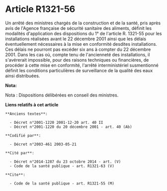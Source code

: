 # Article R1321-56

Un arrêté des ministres chargés de la construction et de la santé, pris après avis de l'Agence française de sécurité
sanitaire des aliments, définit les modalités d'application des dispositions du 1° de l'article R. 1321-55 pour les
installations réalisées avant le 22 décembre 2001 ainsi que les délais éventuellement nécessaires à la mise en conformité
desdites installations. Ces délais ne pourront pas excéder six ans à compter du 22 décembre 2001. Dans les cas où, compte
tenu de l'ancienneté des installations, il s'avérerait impossible, pour des raisons techniques ou financières, de procéder à
cette mise en conformité, l'arrêté interministériel susmentionné définit les conditions particulières de surveillance de la
qualité des eaux ainsi distribuées.

**Nota:**

Nota : Dispositions délibérées en conseil des ministres.

**Liens relatifs à cet article**

	**Anciens textes**:

	  - Décret n°2001-1220 2001-12-20 art. 40 II
	  - Décret n°2001-1220 du 20 décembre 2001 - art. 40 (Ab)

	**Codifié par**:

	  - Décret n°2003-461 2003-05-21

	**Cité par**:

	  - Décret n°2014-1287 du 23 octobre 2014 - art. (V)
	  - Code de la santé publique - art. R1321-63 (V)

	**Cite**:

	  - Code de la santé publique - art. R1321-55 (M)
